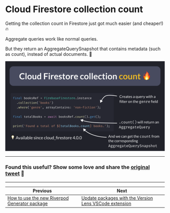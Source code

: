 # Cloud Firestore collection count

Getting the collection count in Firestore just got much easier (and cheaper!) 🔥

Aggregate queries work like normal queries.

But they return an AggregateQuerySnapshot that contains metadata (such as count), instead of actual documents. 🧮

![](./082.png)

---

### Found this useful? Show some love and share the [original tweet](https://twitter.com/biz84/status/1592433238915497984) 🙏

---

| Previous | Next |
| -------- | ---- |
| [How to use the new Riverpod Generator package](../0081-future-provider-riverpod-generator/index.md) | [Update packages with the Version Lens VSCode extension](../0083-version-lens-vscode/index.md) |